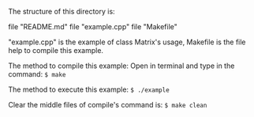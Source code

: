 The structure of this directory is:

file "README.md"
file "example.cpp"
file "Makefile"

"example.cpp" is the example of class Matrix's usage, Makefile is the file help to compile this example.

The method to compile this example:
Open in terminal and type in the command:
`$ make`

The method to execute this example:
`$ ./example`

Clear the middle files of compile's command is:
`$ make clean`